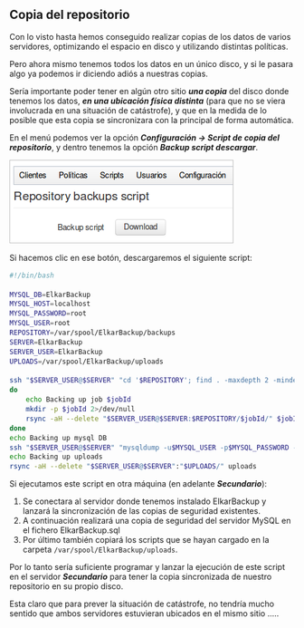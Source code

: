 ## Copia del repositorio

Con lo visto hasta hemos conseguido realizar copias de los datos de varios servidores, optimizando el espacio en disco y utilizando distintas políticas.

Pero ahora mismo tenemos todos los datos en un único disco, y si le pasara algo ya podemos ir diciendo adiós a nuestras copias.

Sería importante poder tener en algún otro sitio ***una copia*** del disco donde tenemos los datos, ***en una ubicación física distinta*** (para que no se viera involucrada en una situación de catástrofe), y que en la medida de lo posible que esta copia se sincronizara con la principal de forma automática.

En el menú podemos ver la opción ***Configuración → Script de copia del repositorio***, y dentro tenemos la opción ***Backup script descargar***.

![Clientes y Tareas](../assets/parametros8.png)

Si hacemos clic en ese botón, descargaremos el siguiente script:

```bash
#!/bin/bash

MYSQL_DB=ElkarBackup
MYSQL_HOST=localhost
MYSQL_PASSWORD=root
MYSQL_USER=root
REPOSITORY=/var/spool/ElkarBackup/backups
SERVER=ElkarBackup
SERVER_USER=ElkarBackup
UPLOADS=/var/spool/ElkarBackup/uploads

ssh "$SERVER_USER@$SERVER" "cd '$REPOSITORY'; find . -maxdepth 2 -mindepth 2" | sed s/^..// | while read jobId
do
    echo Backing up job $jobId
    mkdir -p $jobId 2>/dev/null
    rsync -aH --delete "$SERVER_USER@$SERVER:$REPOSITORY/$jobId/" $jobId
done
echo Backing up mysql DB
ssh "$SERVER_USER@$SERVER" "mysqldump -u$MYSQL_USER -p$MYSQL_PASSWORD -h$MYSQL_HOST $MYSQL_DB" > ElkarBackup.sql
echo Backing up uploads
rsync -aH --delete "$SERVER_USER@$SERVER":"$UPLOADS/" uploads
```


Si ejecutamos este script en otra máquina (en adelante ***Secundario***):

1. Se conectara al servidor donde tenemos instalado ElkarBackup y lanzará la sincronización de las copias de seguridad existentes.
2. A continuación realizará una copia de seguridad del servidor MySQL en el fichero  ElkarBackup.sql
3. Por último también copiará los scripts que se hayan cargado en la carpeta  `/var/spool/ElkarBackup/uploads`.

Por lo tanto sería suficiente programar y lanzar la ejecución de este script en el servidor ***Secundario*** para tener la copia sincronizada de nuestro repositorio en su propio disco.

Esta claro que para prever la situación de catástrofe, no tendría mucho sentido que ambos servidores estuvieran ubicados en el mismo sitio .....
